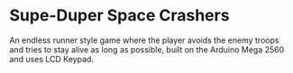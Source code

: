 # Supe-Duper Space Crashers

An endless runner style game where the player avoids the enemy troops and tries to stay alive as long as possible, built on the Arduino Mega 2560 and uses LCD Keypad.
